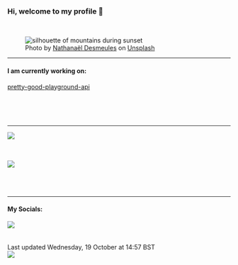 <h3>Hi, welcome to my profile 👋</h3>

<br />
<figure>
  <img
    src="https://images.unsplash.com/photo-1621804298968-5fc664947fd2?crop=entropy&cs=tinysrgb&fit=max&fm=jpg&ixid=MnwyNzQ3MDB8MHwxfHJhbmRvbXx8fHx8fHx8fDE2NjYxODMxNTU&ixlib=rb-4.0.3&q=80&w=1080&auto=format"
    alt="silhouette of mountains during sunset" 
  />
  <figcaption>Photo by <a
    href="https://unsplash.com/@nathanael240606?utm_source=Profile%20readme&utm_medium=referral">Nathanaël Desmeules</a> on <a
    href="https://unsplash.com/?utm_source=Profile%20readme&utm_medium=referral">Unsplash</a></figcaption>
</figure>


<hr />
<h4>I am currently working on:</h4>
<a href="https://github.com/ShaneLucy/pretty-good-playground-api">pretty-good-playground-api</a>

<br /><br /><br />

<hr />
<img
  src="https://github-readme-stats.vercel.app/api?username=shanelucy&show_icons=true&theme=calm"
/>
<br /><br /><br />

<img 
  src="https://github-readme-stats.vercel.app/api/top-langs/?username=shanelucy&theme=calm"
/>
<br /><br /><br /><br />
<hr />
<h4>My Socials:</h4>
<a href="https://uk.linkedin.com/in/shane-lucy-4735b616a">
  <img
    src="https://img.shields.io/badge/linkedin%20-%230077B5.svg?&style=for-the-badge&logo=linkedin&logoColor=white"
  />
</a>
<br /><br /><br />
Last updated Wednesday, 19 October at 14:57 BST
<br />
<img
  src="https://github.com/ShaneLucy/ShaneLucy/workflows/README%20build/badge.svg"
/>
